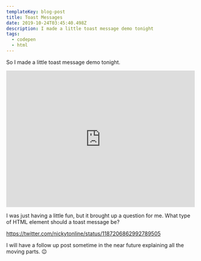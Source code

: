 ```yaml
---
templateKey: blog-post
title: Toast Messages
date: 2019-10-24T03:45:40.498Z
description: I made a little toast message demo tonight
tags:
  - codepen
  - html
---
```

So I made a little toast message demo tonight.

<iframe height="365" style="width: 100%;height: 365px;" scrolling="no" title="Toast Messages" src="https://codepen.io/nickytonline/embed/OJJmLyK?height=265&theme-id=0&default-tab=result" frameborder="no" allowtransparency="true" allowfullscreen="true">
  See the Pen <a href='https://codepen.io/nickytonline/pen/OJJmLyK'>Toast Messages</a> by Nick Taylor
  (<a href='https://codepen.io/nickytonline'>@nickytonline</a>) on <a href='https://codepen.io'>CodePen</a>.
</iframe>

I was just having a little fun, but it brought up a question for me. What type of HTML element should a toast message be?

https://twitter.com/nickytonline/status/1187206862992789505

I will have a follow up post sometime in the near future explaining all the moving parts. 😉
